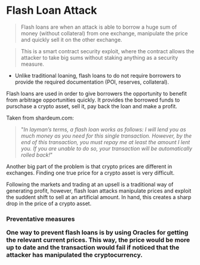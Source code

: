 # Flash Loan Attack

> Flash loans are when an attack is able to borrow a huge sum of money (without collateral) from one exchange, manipulate the price and quickly sell it on the other exchange.

> This is a smart contract security exploit, where the contract allows the attacker to take big sums without staking anything as a security measure.

- Unlike traditional loaning, flash loans to do not require borrowers to provide the required documentation (POI, reserves, collateral).

Flash loans are used in order to give borrowers the opportunity to benefit from arbitrage opportunities quickly. It provides the borrowed funds to purschase a crypto asset, sell it, pay back the loan and make a profit.

 Taken from shardeum.com:

> "*In layman’s terms, a flash loan works as follows: I will lend you as much money as you need for this single transaction. However, by the end of this transaction, you must repay me at least the amount I lent you. If you are unable to do so, your transaction will be automatically rolled back!*"

Another big part of the problem is that crypto prices are different in exchanges. Finding one true price for a crypto asset is very difficult.

Following the markets and trading at an upsell is a traditional way of generating profit, however, flash loan attacks manipulate prices and exploit the suddent shift to sell at an artificial amount. In hand, this creates a sharp drop in the price of a crypto asset.

<h3> Preventative measures

One way to prevent flash loans is by using Oracles for getting the relevant current prices. This way, the price would be more up to date and the transaction would fail if noticed that the attacker has manipulated the cryptocurrency.
